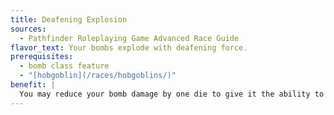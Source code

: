 ```yaml
---
title: Deafening Explosion
sources:
  - Pathfinder Roleplaying Game Advanced Race Guide
flavor_text: Your bombs explode with deafening force.
prerequisites:
  - bomb class feature
  - "[hobgoblin](/races/hobgoblins/)"
benefit: |
  You may reduce your bomb damage by one die to give it the ability to deafen the creature struck by it. The bomb must deal fire, force, or sonic damage. If a creature takes a direct hit from your bomb, it must make a saving throw against the bomb's DC or be deafened for 1 minute. This deafening is in addition to any other effects the bomb would normally have.
---
```


